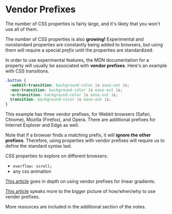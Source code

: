 # Vendor Prefixes

The number of CSS properties is fairly large, and it's likely that you won't use all of them.

The number of CSS properties is also **growing!** Experimental and nonstandard properties are constantly being added to browsers, but using them will require a special *prefix* until the properties are standardized.

In order to use experimental features, the MDN documentation for a property will usually be associated with **vendor prefixes**. Here's an example with CSS transitions.

```css
.button {
  -webkit-transition: background-color 1s ease-out 1s;
  -moz-transition: background-color 1s ease-out 1s;
  -o-transition: background-color 1s ease-out 1s;
  transition: background-color 1s ease-out 1s;
}
```

This example has three vendor prefixes, for Webkit browsers (Safari, Chrome), Mozilla (Firefox), and Opera. There are additional prefixes for Internet Explorer and Edge as well.

Note that if a browser finds a matching prefix, it will **ignore the other prefixes**. Therefore, using properties with vendor prefixes will require us to define the standard syntax last.

CSS properties to explore on different browsers:
* ```overflow: scroll;```
* any css animation

[This article](https://www.lifewire.com/css3-linear-gradients-3467014) goes in depth on using vendor prefixes for linear gradients.

[This article](https://www.lifewire.com/css-vendor-prefixes-3466867) speaks more to the bigger picture of how/when/why to use vender prefixes.

More resources are included in the additional section of the notes.

